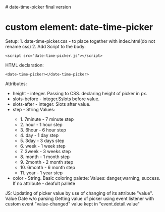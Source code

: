 
<body>
# date-time-picker
final version

<h1>custom element: date-time-picker</h1>
<p>
Setup:
1. date-time-picker.css - to place together with index.html(do not rename css)
2. Add Script to the body:
        
    <script src="date-time-picker.js"></script>



<p>
HTML declaration:

    <date-time-picker></date-time-picker>
    
</p>
<p>Attributes:</p>
    <ul>
        <li>height - integer. Passing to CSS. declaring height of picker in px. </li>
        <li>slots-before - integer.Sslots before value.</li>
        <li>slots-after - integer. Slots after value.</li>
        <li> step - String Values: </li>
                    <ul>
                    <li>1. 7minute - 7 minute step</li>
                    <li>2. hour - 1 hour step</li>
                    <li>3. 6hour - 6 hour step</li>
                    <li>4. day  - 1 day step</li>
                    <li>5. 3day - 3 days step</li>
                    <li>6. week - 1 week step</li>
                    <li>7. 3week - 3 weeks step</li>
                    <li>8. month - 1 month step</li>
                    <li>9. 2month - 2 month step</li>
                    <li>10. 6month - 6 month step</li>
                    <li>11. year - 1 year step</li>
                    </ul>
        </li>
    <li>color - String. Basic coloring palette: Values: danger,warning, success. If no attribute - deafult pallete</li>
    </ul>
JS:
Updating of picker value by use of changing of its attribute "value". Value Date w/o parsing
Getting value of picker using event listener with custom event "value-changed" value kept in "event.detail.value"

</body>
